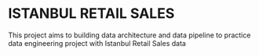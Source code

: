 # ISTANBUL RETAIL SALES
This project aims to building data architecture and data pipeline to practice data engineering project with Istanbul Retail Sales data
